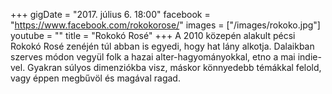 +++
gigDate = "2017. július 6. 18:00"
facebook = "https://www.facebook.com/rokokorose/"
images = ["/images/rokoko.jpg"]
youtube = ""
title = "Rokokó Rosé"
+++
A 2010 közepén alakult pécsi Rokokó Rosé zenéjén túl abban is egyedi, hogy hat lány alkotja. Dalaikban szerves módon vegyül folk a hazai alter-hagyományokkal, etno a mai indie-vel. Gyakran súlyos dimenziókba visz, máskor könnyedebb témákkal felold, vagy éppen megbűvöl és magával ragad.
